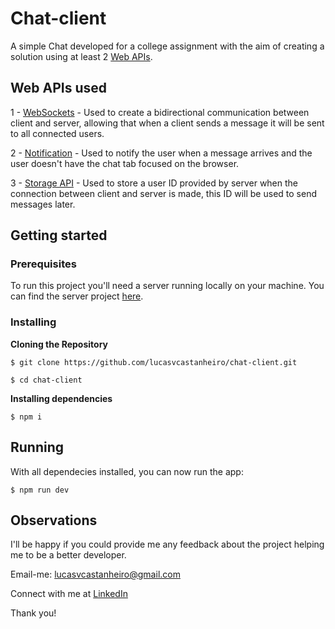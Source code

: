 # Chat-client

A simple Chat developed for a college assignment with the aim of creating a solution using at least 2 [Web APIs](https://developer.mozilla.org/en-US/docs/Web/API).

## Web APIs used

1 - [WebSockets](https://developer.mozilla.org/en-US/docs/Web/API/WebSockets_API) - Used to create a bidirectional communication between client and server, allowing that when a client sends a message it will be sent to all connected users.

2 - [Notification](https://developer.mozilla.org/en-US/docs/Web/API/Notifications_API) - Used to notify the user when a message arrives and the user doesn't have the chat tab focused on the browser.

3 - [Storage API](https://developer.mozilla.org/en-US/docs/Web/API/Storage_API) - Used to store a user ID provided by server when the connection between client and server is made, this ID will be used to send messages later.

## Getting started

### Prerequisites

To run this project you'll need a server running locally on your machine. You can find the server project [here](https://github.com/lucasvcastanheiro/chat-server).

### Installing

**Cloning the Repository**

```
$ git clone https://github.com/lucasvcastanheiro/chat-client.git

$ cd chat-client
```


**Installing dependencies** 

```
$ npm i
```

## Running

With all dependecies installed, you can now run the app: 

```
$ npm run dev
```

## Observations

I'll be happy if you could provide me any feedback about the project helping me to be a better developer.

Email-me: lucasvcastanheiro@gmail.com

Connect with me at [LinkedIn](https://www.linkedin.com/in/lucasvcastanheiro/)

Thank you!